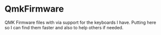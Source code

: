 # QmkFirmware

QMK Firmware files with via support for the keyboards I have.  Putting here so I can find them faster and also to help others if needed.
